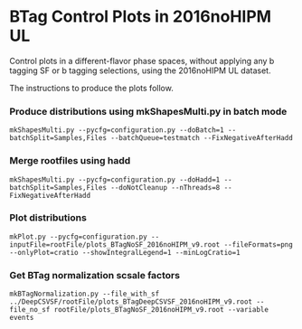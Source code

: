 # BTag Control Plots in 2016noHIPM UL

Control plots in a different-flavor phase spaces, without applying any b tagging SF or b tagging selections, using the 2016noHIPM UL dataset.

The instructions to produce the plots follow.

### Produce distributions using mkShapesMulti.py in batch mode

    mkShapesMulti.py --pycfg=configuration.py --doBatch=1 --batchSplit=Samples,Files --batchQueue=testmatch --FixNegativeAfterHadd

### Merge rootfiles using hadd

    mkShapesMulti.py --pycfg=configuration.py --doHadd=1 --batchSplit=Samples,Files --doNotCleanup --nThreads=8 --FixNegativeAfterHadd

### Plot distributions

    mkPlot.py --pycfg=configuration.py --inputFile=rootFile/plots_BTagNoSF_2016noHIPM_v9.root --fileFormats=png --onlyPlot=cratio --showIntegralLegend=1 --minLogCratio=1

### Get BTag normalization scsale factors

    mkBTagNormalization.py --file_with_sf ../DeepCSVSF/rootFile/plots_BTagDeepCSVSF_2016noHIPM_v9.root --file_no_sf rootFile/plots_BTagNoSF_2016noHIPM_v9.root --variable events
